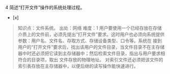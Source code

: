 4
简述“打开文件”操作的系统处理过程。
- [x]  

> 知识点：文件系统。
> 出处：网络
> 难度：1
> 用户要使用一个已经存放在存储介质上的文件前，必须先提出“打开文件”要求。这时用户也必须向系统提供参数：用户名、文件名、存取方式、存储设备类型、口令等。系统在
> 接到用户的“打开文件”要求后，找出该用户的文件目录，当文件目录不在主存储器中时还必须把它读到主存储器中；然后检索文件目录，指出与用户要求相符合的目录项，取出
> 文件存放的物理地址。 对索引文件还必须把该文件的索引表存放在主存储器中，以便后继的读写操作能快速进行。
